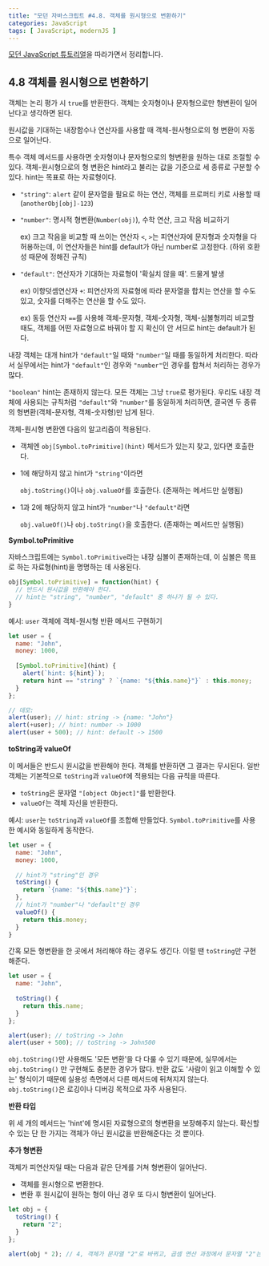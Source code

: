 ```yaml
---
title: "모던 자바스크립트 #4.8. 객체를 원시형으로 변환하기"
categories: JavaScript
tags: [ JavaScript, modernJS ]
---
```


[모던 JavaScript 튜토리얼](https://ko.javascript.info/)을 따라가면서 정리합니다.

## 4.8 객체를 원시형으로 변환하기

객체는 논리 평가 시 `true`를 반환한다. 객체는 숫자형이나 문자형으로만 형변환이 일어난다고 생각하면 된다.

원시값을 기대하는 내장함수나 연산자를 사용할 때 객체-원사형으로의 형 변환이 자동으로 일어난다.

특수 객체 메서드를 사용하면 숫자형이나 문자형으로의 형변환을 원하는 대로 조절할 수 있다. 객체-원시형으로의 형 변환은 hint라고 불리는 값을 기준으로 세 종류로 구분할 수 있다. hint는 목표로 하는 자료형이다. 

- `"string"`: `alert` 같이 문자열을 필요로 하는 연산, 객체를 프로퍼티 키로 사용할 때(`anotherObj[obj]-123`)

- `"number"`: 명시적 형변환(`Number(obj)`), 수학 연산, 크고 작음 비교하기

  ex) 크고 작음을 비교할 때 쓰이는 연산자 `<`, `>`는 피연산자에 문자형과 숫자형을 다 허용하는데, 이 연산자들은 hint를 default가 아닌 number로 고정한다. (하위 호환성 때문에 정해진 규칙)

- `"default"`: 연산자가 기대하는 자료형이 '확실치 않을 때'. 드물게 발생

  ex) 이항덧셈연산자 `+`: 피연산자의 자료형에 따라 문자열을 합치는 연산을 할 수도 있고, 숫자를 더해주는 연산을 할 수도 있다.

  ex) 동등 연산자 `==`를 사용해 객체-문자형, 객체-숫자형, 객체-심볼형끼리 비교할 때도, 객체를 어떤 자료형으로 바꿔야 할  지 확신이 안 서므로 hint는 default가 된다. 

내장 객체는 대개 hint가 `"default"`일 때와 `"number"`일 때를 동일하게 처리한다. 따라서 실무에서는 hint가 `"default"`인 경우와 `"number"`인 경우를 합쳐서 처리하는 경우가 많다.

`"boolean"` hint는 존재하지 않는다. 모든 객체는 그냥 `true`로 평가된다. 우리도 내장 객체에 사용되는 규칙처럼 `"default"`와 `"number"`를 동일하게 처리하면, 결국엔 두 종류의 형변환(객체-문자형, 객체-숫자형)만 남게 된다. 

객체-원시형 변환엔 다음의 알고리즘이 적용된다.

- 객체엔 `obj[Symbol.toPrimitive](hint)` 메서드가 있는지 찾고, 있다면 호출한다. 

- 1에 해당하지 않고 hint가 `"string"`이라면

  `obj.toString()`이나 `obj.valueOf`를 호출한다. (존재하는 메서드만 실행됨)

- 1과 2에 해당하지 않고 hint가 `"number"`나 `"default"`라면

  `obj.valueOf()`나 `obj.toString()`을 호출한다. (존재하는 메서드만 실행됨)

**Symbol.toPrimitive**

자바스크립트에는 `Symbol.toPrimitive`라는 내장 심볼이 존재하는데, 이 심볼은 목표로 하는 자료형(hint)을 명명하는 데 사용된다.

```js
obj[Symbol.toPrimitive] = function(hint) {
  // 반드시 원시값을 반환해야 한다. 
  // hint는 "string", "number", "default" 중 하나가 될 수 있다. 
}
```

예시: `user` 객체에 객체-원시형 반환 메서드 구현하기

```js
let user = {
  name: "John",
  money: 1000,
  
  [Symbol.toPrimitive](hint) {
    alert(`hint: ${hint}`);
    return hint == "string" ? `{name: "${this.name}"}` : this.money;
  }
};

// 데모:
alert(user); // hint: string -> {name: "John"}
alert(+user); // hint: number -> 1000
alert(user + 500); // hint: default -> 1500
```

**toString과 valueOf**

이 메서들은 반드시 원시값을 반환해야 한다. 객체를 반환하면 그 결과는 무시된다. 일반 객체는 기본적으로 `toString`과 `valueOf`에 적용되는 다음 규칙을 따른다.

- `toString`은 문자열 `"[object Object]"`를 반환한다.
- `valueOf`는 객체 자신을 반환한다. 

예시: `user`는 `toString`과 `valueOf`를 조합해 만들었다. `Symbol.toPrimitive`를 사용한 예시와 동일하게 동작한다.

```js
let user = {
  name: "John",
  money: 1000,
  
  // hint가 "string"인 경우
  toString() {
    return `{name: "${this.name}"}`;
  },
  // hint가 "number"나 "default"인 경우
  valueOf() {
    return this.money;
  }
}
```

간혹 모든 형변환을 한 곳에서 처리해야 하는 경우도 생긴다. 이럴 땐 `toString`만 구현해준다.

```js
let user = {
  name: "John",
  
  toString() {
    return this.name;
  }
};

alert(user); // toString -> John
alert(user + 500); // toString -> John500
```

`obj.toString()`만 사용해도 '모든 변환'을 다 다룰 수 있기 때문에, 실무에서는 `obj.toString()` 만 구현해도 충분한 경우가 많다. 반환 값도 '사람이 읽고 이해할 수 있는' 형식이기 때문에 실용성 측면에서 다른 메서드에 뒤쳐지지 않는다. `obj.toString()`은 로깅이나 디버깅 목적으로 자주 사용된다.

**반환 타입**

위 세 개의 메서드는 'hint'에 명시된 자료형으로의 형변환을 보장해주지 않는다. 확신할 수 있는 단 한 가지는 객체가 아닌 원시값을 반환해준다는 것 뿐이다. 

**추가 형변환**

객체가 피연산자일 때는 다음과 같은 단계를 거쳐 형변환이 일어난다.

- 객체를 원시형으로 변환한다.
- 변환 후 원시값이 원하는 형이 아닌 경우 또 다시 형변환이 일어난다.

```js
let obj = {
  toString() {
    return "2";
  }
};

alert(obj * 2); // 4, 객체가 문자열 "2"로 바뀌고, 곱셈 연산 과정에서 문자열 "2"는 숫자 2로 변경된다.
```

